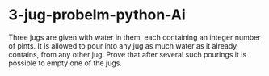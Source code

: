 # 3-jug-probelm-python-Ai 
 Three jugs are given with water in them, each containing an integer number of pints. It is allowed to pour into any jug as much water as it already contains, from any other jug. Prove that after several such pourings it is possible to empty one of the jugs.

